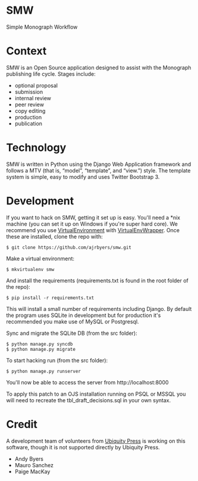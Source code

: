 # SMW
Simple Monograph Workflow

# Context
SMW is an Open Source application designed to assist with the Monograph publishing life cycle. Stages include:

- optional proposal
- submission
- internal review
- peer review
- copy editing
- production
- publication

# Technology
SMW is written in Python using the Django Web Application framework and follows a MTV (that is, “model”, “template”, and “view.”) style. The template system is simple, easy to modify and uses Twitter Bootstrap 3.

# Development
If you want to hack on SMW, getting it set up is easy. You'll need a *nix machine (you can set it up on Windows if you're super hard core). We recommend you use [VirtualEnvironment](https://virtualenv.pypa.io/en/latest/) with [VirtualEnvWrapper](https://virtualenvwrapper.readthedocs.org/en/latest/). Once these are installed, clone the repo with:

	$ git clone https://github.com/ajrbyers/smw.git 

Make a virtual environment:

	$ mkvirtualenv smw

And install the requirements (requirements.txt is found in the root folder of the repo):

	$ pip install -r requirements.txt

This will install a small number of requirements including Django. By default the program uses SQLite in development but for production it's recommended you make use of MySQL or Postgresql.

Sync and migrate the SQLite DB (from the src folder):

	$ python manage.py syncdb
	$ python manage.py migrate

To start hacking run (from the src folder):
	
	$ python manage.py runserver

You'll now be able to access the server from http://localhost:8000

To apply this patch to an OJS installation running on PSQL or MSSQL you will need to recreate the tbl_draft_decisions.sql in your own syntax.

# Credit
A development team of volunteers from [Ubiquity Press](http://ubiquitypress.com/) is working on this software, though it is not supported directly by Ubiquity Press.

- Andy Byers
- Mauro Sanchez
- Paige MacKay
